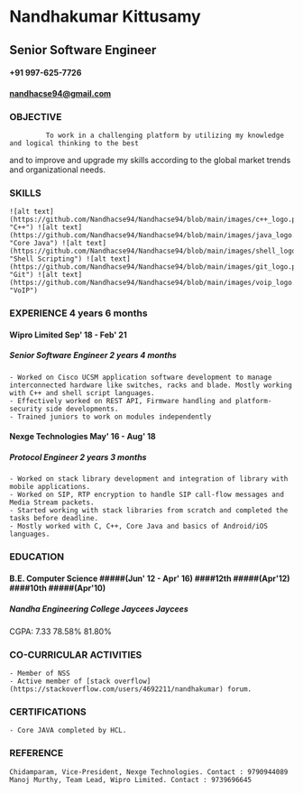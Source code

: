 # Nandhakumar Kittusamy
## Senior Software Engineer
#### +91 997-625-7726 
#### nandhacse94@gmail.com

### OBJECTIVE
             To work in a challenging platform by utilizing my knowledge and logical thinking to the best 
and to improve and upgrade my skills according to the global market trends and organizational needs.

### SKILLS

    ![alt text](https://github.com/Nandhacse94/Nandhacse94/blob/main/images/c++_logo.png "C++") ![alt text](https://github.com/Nandhacse94/Nandhacse94/blob/main/images/java_logo.png "Core Java") ![alt text](https://github.com/Nandhacse94/Nandhacse94/blob/main/images/shell_logo.png "Shell Scripting") ![alt text](https://github.com/Nandhacse94/Nandhacse94/blob/main/images/git_logo.png "Git") ![alt text](https://github.com/Nandhacse94/Nandhacse94/blob/main/images/voip_logo.png "VoIP")

### EXPERIENCE 4 years 6 months

#### Wipro Limited  Sep' 18 - Feb' 21
##### Senior Software Engineer 2 years 4 months
    - Worked on Cisco UCSM application software development to manage interconnected hardware like switches, racks and blade. Mostly working with C++ and shell script languages.
    - Effectively worked on REST API, Firmware handling and platform-security side developments.
    - Trained juniors to work on modules independently

#### Nexge Technologies  May' 16 - Aug' 18
##### Protocol Engineer 2 years 3 months
    - Worked on stack library development and integration of library with mobile applications.
    - Worked on SIP, RTP encryption to handle SIP call-flow messages and Media Stream packets.
    - Started working with stack libraries from scratch and completed the tasks before deadline.
    - Mostly worked with C, C++, Core Java and basics of Android/iOS languages.

### EDUCATION

#### B.E. Computer Science #####(Jun' 12 - Apr' 16)   ####12th #####(Apr'12)      ####10th #####(Apr'10)
##### Nandha Engineering College                     Jaycees    Jaycees
CGPA: 7.33                                      78.58%     81.80%

### CO-CURRICULAR ACTIVITIES
    - Member of NSS
    - Active member of [stack overflow](https://stackoverflow.com/users/4692211/nandhakumar) forum. 

### CERTIFICATIONS
    - Core JAVA completed by HCL.

### REFERENCE
    Chidamparam, Vice-President, Nexge Technologies. Contact : 9790944089
    Manoj Murthy, Team Lead, Wipro Limited. Contact : 9739696645
